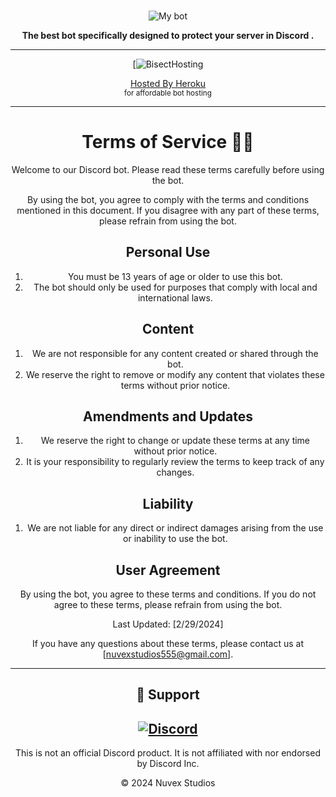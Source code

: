 <div align="center">
<br>

![My bot](https://cdn.discordapp.com/attachments/1212033139208228884/1212825164685910107/image.png?ex=65f33e74&is=65e0c974&hm=c5c5c8a538879647d6c1e950995ac0b52185d04e33bdcb0ed580fb275b7e66b4&)

**The best bot specifically designed to protect your server in Discord .**

---

[![BisectHosting](https://entrision.com/images/jpg/blog/heroku-banner-f7c1e60a.jpg)

<a href="https://www.heroku.com/">Hosted By Heroku</a>
<br>
<sub>for affordable bot hosting</sub>

---

# Terms of Service 🙋‍♂️

Welcome to our Discord bot. Please read these terms carefully before using the bot.

By using the bot, you agree to comply with the terms and conditions mentioned in this document. If you disagree with any part of these terms, please refrain from using the bot.

## Personal Use

1. You must be 13 years of age or older to use this bot.
2. The bot should only be used for purposes that comply with local and international laws.

## Content

1. We are not responsible for any content created or shared through the bot.
2. We reserve the right to remove or modify any content that violates these terms without prior notice.

## Amendments and Updates

1. We reserve the right to change or update these terms at any time without prior notice.
2. It is your responsibility to regularly review the terms to keep track of any changes.

## Liability

1. We are not liable for any direct or indirect damages arising from the use or inability to use the bot.

## User Agreement

By using the bot, you agree to these terms and conditions. If you do not agree to these terms, please refrain from using the bot.

Last Updated: [2/29/2024]

If you have any questions about these terms, please contact us at [nuvexstudios555@gmail.com].

---
## 🥴 Support

[![Discord](https://discordapp.com/api/guilds/1202294662430466068/widget.png?style=banner4)](https://discord.gg/5nvKMb8H6t)
---
This is not an official Discord product. It is not affiliated with nor endorsed by Discord Inc.

© 2024 Nuvex Studios

